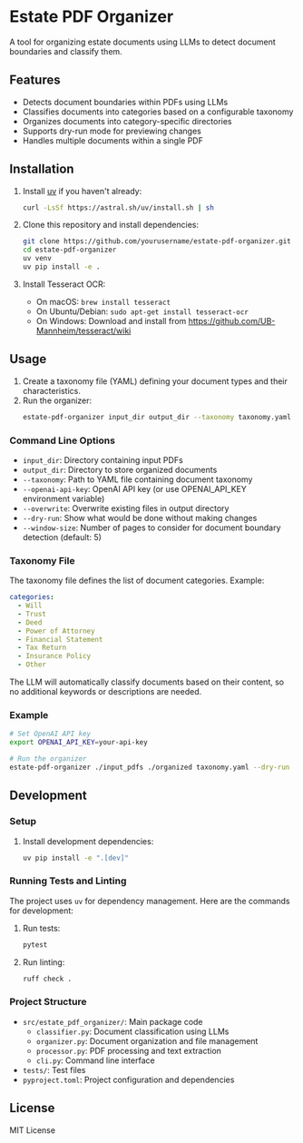 # Estate PDF Organizer

A tool for organizing estate documents using LLMs to detect document boundaries and classify them.

## Features

- Detects document boundaries within PDFs using LLMs
- Classifies documents into categories based on a configurable taxonomy
- Organizes documents into category-specific directories
- Supports dry-run mode for previewing changes
- Handles multiple documents within a single PDF

## Installation

1. Install [uv](https://github.com/astral-sh/uv) if you haven't already:
   ```bash
   curl -LsSf https://astral.sh/uv/install.sh | sh
   ```

2. Clone this repository and install dependencies:
   ```bash
   git clone https://github.com/yourusername/estate-pdf-organizer.git
   cd estate-pdf-organizer
   uv venv
   uv pip install -e .
   ```

3. Install Tesseract OCR:
   - On macOS: `brew install tesseract`
   - On Ubuntu/Debian: `sudo apt-get install tesseract-ocr`
   - On Windows: Download and install from https://github.com/UB-Mannheim/tesseract/wiki

## Usage

1. Create a taxonomy file (YAML) defining your document types and their characteristics.
2. Run the organizer:
   ```bash
   estate-pdf-organizer input_dir output_dir --taxonomy taxonomy.yaml
   ```

### Command Line Options

- `input_dir`: Directory containing input PDFs
- `output_dir`: Directory to store organized documents
- `--taxonomy`: Path to YAML file containing document taxonomy
- `--openai-api-key`: OpenAI API key (or use OPENAI_API_KEY environment variable)
- `--overwrite`: Overwrite existing files in output directory
- `--dry-run`: Show what would be done without making changes
- `--window-size`: Number of pages to consider for document boundary detection (default: 5)

### Taxonomy File

The taxonomy file defines the list of document categories. Example:

```yaml
categories:
  - Will
  - Trust
  - Deed
  - Power of Attorney
  - Financial Statement
  - Tax Return
  - Insurance Policy
  - Other
```

The LLM will automatically classify documents based on their content, so no additional keywords or descriptions are needed.

### Example

```bash
# Set OpenAI API key
export OPENAI_API_KEY=your-api-key

# Run the organizer
estate-pdf-organizer ./input_pdfs ./organized taxonomy.yaml --dry-run
```

## Development

### Setup

1. Install development dependencies:
   ```bash
   uv pip install -e ".[dev]"
   ```

### Running Tests and Linting

The project uses `uv` for dependency management. Here are the commands for development:

1. Run tests:
   ```bash
   pytest
   ```

2. Run linting:
   ```bash
   ruff check .
   ```

### Project Structure

- `src/estate_pdf_organizer/`: Main package code
  - `classifier.py`: Document classification using LLMs
  - `organizer.py`: Document organization and file management
  - `processor.py`: PDF processing and text extraction
  - `cli.py`: Command line interface
- `tests/`: Test files
- `pyproject.toml`: Project configuration and dependencies

## License

MIT License 